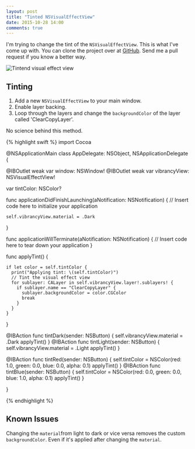 ```yaml
---
layout: post
title: "Tinted NSVisualEffectView"
date: 2015-10-28 14:00
comments: true
---
```


I'm trying to change the tint of the `NSVisualEffectView`. This is what I've come up with. You can clone the project over at [GitHub](https://github.com/boyvanamstel/NSVisualEffectView-Tint). Send me a pull request if you know a better way.

![Tintend visual effect view](https://raw.github.com/boyvanamstel/https://github.com/boyvanamstel/NSVisualEffectView-Tint/master/screenshots/tinted-visual-effect-view.png)

## Tinting

1. Add a new `NSVisualEffectView` to your main window.
2. Enable layer backing.
3. Loop through the layers and change the `backgroundColor` of the layer called 'ClearCopyLayer'.

No science behind this method.

{% highlight swift %}
import Cocoa

@NSApplicationMain
class AppDelegate: NSObject, NSApplicationDelegate {

  @IBOutlet weak var window: NSWindow!
  @IBOutlet weak var vibrancyView: NSVisualEffectView!
  
  var tintColor: NSColor?
  
  func applicationDidFinishLaunching(aNotification: NSNotification) {
    // Insert code here to initialize your application

    self.vibrancyView.material = .Dark
  }

  func applicationWillTerminate(aNotification: NSNotification) {
    // Insert code here to tear down your application
  }
  
  func applyTint() {
   
    if let color = self.tintColor {
      print("Applying tint: \(self.tintColor)")
      // Tint the visual effect view
      for sublayer: CALayer in self.vibrancyView.layer!.sublayers! {
        if sublayer.name == "ClearCopyLayer" {
          sublayer.backgroundColor = color.CGColor
          break
        }
      }
    }
  }
 
  @IBAction func tintDark(sender: NSButton) {
    self.vibrancyView.material = .Dark
    applyTint()
  }
  @IBAction func tintLight(sender: NSButton) {
    self.vibrancyView.material = .Light
    applyTint()
  }
  
  @IBAction func tintRed(sender: NSButton) {
    self.tintColor = NSColor(red: 1.0, green: 0.0, blue: 0.0, alpha: 0.1)
    applyTint()
  }
  @IBAction func tintBlue(sender: NSButton) {
    self.tintColor = NSColor(red: 0.0, green: 0.0, blue: 1.0, alpha: 0.1)
    applyTint()
  }

}

{% endhighlight %}

## Known Issues

Changing the `material`from light to dark or vice versa removes the custom `backgroundColor`. Even if it's applied after changing the `material`.
